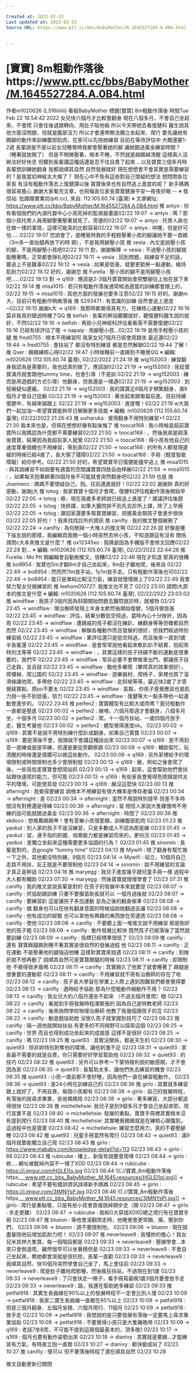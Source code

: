```yaml
---

Created at: 2022-02-23
Last updated at: 2022-02-23
Source URL: https://www.ptt.cc/bbs/BabyMother/M.1645527284.A.0B4.html


---
```


# [寶寶] 8m粗動作落後https://www.ptt.cc/bbs/BabyMother/M.1645527284.A.0B4.html


作者m1020626 (L316iiiiiii)
看板BabyMother
標題\[寶寶\] 8m粗動作落後
時間Tue Feb 22 18:54:42 2022
女兒快六個月才比較會翻身 現在八個多月，不會自己坐起來、不會爬 只會往後退跟轉向、用肚子貼地板 所以今天帶她去看復健科 醫生說其他方面沒問題，但就是腹部沒力 所以才會連帶無法獨立坐起來、爬行 要先讓她有踢腳的動作來訓練腹部肌肉，在家可以先陪她練習 目前在等待評估中 大概還要1-2週 長輩說是不是以前女兒睡覺時我都會壓著她的腳 讓她錯過黃金練習時間？ （睡著就放開了） 但是不稍微壓著，根本不睡，不然就是越踢越清醒 這樣兩人沒辦法好好休息 但聽到長輩講這種話還是忍不住自責了起來... 以及寶寶三個多月時長輩想訓練她翻身 我都說順其自然 自然發展就好 現在想想會不會其實是需要練習的？是我當初神經太大條了？ 現在心中不免有這些對自己懷疑的想法 想問問各位家長 有沒有粗動作落去上復健課以後 寶寶後來也有自然追上進度的呢？ 新手媽媽很容易擔心 謝謝大家看完文章，也祝福各位家長寶寶健康平安～夜夜好眠 -- ※ 發信站: 批踢踢實業坊(ptt.cc), 來自: 112.105.60.74 (臺灣) ※ 文章網址: <https://www.ptt.cc/bbs/BabyMother/M.1645527284.A.0B4.html>
推 antyo : 你有看個我們的內湖托嬰中心小孩死掉的監視器畫面02/22 19:07
→ antyo : 嗎？那個小孩托育人員用腳壓著壓著就死了，旁邊的02/22 19:07
→ antyo : 托育人員也在做一樣的事情，這樣可能真的比較容易02/22 19:07
→ antyo : 哄睡，但是好可怕……02/22 19:07
您誤會了，是睡覺時我的手輕輕壓著小孩的腳讓她不要一直踢（3m多一直抬腿再放下的時 期），不是我用腳壓小孩
推 vesia : 內文是說壓小孩的腳，不是用腳壓小孩吧02/22 19:11
對，謝謝解釋
→ vesia : 不過壓小孩的腳就能睡著嗎，正常都會掙扎吧02/22 19:11
→ vesia : 回到問題，純練習不足的話，要追上不是難事02/22 19:12
→ vesia : 如果是低張，就要更勤勞一點運動，維持肌耐力02/22 19:12
好的，謝謝您
推 Furella : 壓小孩的腳不是用腳壓小孩吧......02/22 19:13
對
→ q169 : 應該是2-3個月寶寶開始會把雙腳往上抬在放下來02/22 19:14
推 misa1015 : 若只有粗動作落後通常經過適當的訓練都會跟上的，02/22 19:15
→ misa1015 : 其他方面的發展也要多注意02/22 19:15
好的，謝謝m大，目前只有粗動作稍微落後
推 S293471 : 有意識的訓練 自然會追上進度~02/22 19:15
謝謝s大
→ q169 : 我那時都覺得真有力，在練核心運動02/22 19:16
莫非我真的錯過時機了QQ
推 befish : 長輩的幹話聽聽就好，聽復健科醫生說的就好，不然02/22 19:16
→ befish : 再掛小兒神經科評估看看需不需要復健02/22 19:16
已經有排評估了喔
→ napaip : 用腳壓小孩...02/22 19:19
是用手輕壓小孩的腿
推 fred0755 : 根本不用練習阿 我家女兒7個月已經會爬跟坐 最近還02/22 19:44
→ fred0755 : 會扶站了 都沒有特別練習 都是忽然解鎖02/22 19:44
了解！
推 Qxer : 踢踢練核心呀02/22 19:47
小時候睡前一直踢到不睡覺QQ ※ 編輯: m1020626 (112.105.60.74 臺灣), 02/22/2022 21:24:19
推 wig152003 : 練習翻身我認為是需要的，我也認真的做了。應該說02/22 21:19
→ wig152003 : 我從寶寶滿月就會跟他tummy time，也會引導（不是訓 02/22 21:19
→ wig152003 : 練而是用遊戲的方式引導）他翻身，但我還是一樣遇02/22 21:19
→ wig152003 : 到發展疑似遲緩。 02/22 21:19
→ wig152003 : 我的寶寶近8個月才頻繁翻身，滿9個月才會自己從躺 02/22 21:19
→ wig152003 : 著坐起來跟匍匐前進。目前持續復健中，有越來越跟上 02/22 21:19
→ wig152003 : 進度喔！02/22 21:19
w大我們一起加油～希望寶寶能夠早日解鎖更多技能 ※ 編輯: m1020626 (112.105.60.74 臺灣), 02/22/2022 21:26:43
推 suiharuka : 覺得翻身不用特別練習+1 02/22 21:30
我本來也是，但現在想想好像有點後悔了
推 toocat168 : 我小時候是超前寶寶所以我媽認為什麼都不需要練習02/22 21:50
→ toocat168 : ，然後我弟是超落後寶寶，結果因為我超前家人就覺 02/22 21:50
→ toocat168 : 得小孩有他自己的速度尊重個體也不用練習，等到真02/22 21:50
→ toocat168 : 的所有人都發現遲緩的時候已經4歲了，長大領了殘障02/22 21:50
→ toocat168 : 手冊（輕度智能障礙）給你參考。02/22 21:50
好的，希望寶寶早日復健能儘早追上
推 misa1015 : 與其說練習不如說要有適當的空間讓寶寶四肢自由伸展02/22 21:59
→ misa1015 : ，如果每天抱著綁著四個月後不可能就會突然翻身吧02/22 21:59
也是
推 Joannecc : 媽媽不要懷疑自己，抱。往前邁進就好！02/22 22:02
謝謝妳 真的好感動，謝謝j大
推 totog : 我家寶寶十個月才會爬，復健科評估粗動作落後開始早02/22 22:05
→ totog : 療，現在兩歲多老師說已經追上進度了！建議評估後趕 02/22 22:05
→ totog : 快排課，如果大醫院排不到先去診所上課，除了上早療02/22 22:05
→ totog : 課回家還要多幫寶寶練習，把握黃金期孩子會進步很快02/22 22:05
好的！！我來找找診所的資訊
推 canifly : 我的推文整個被刪了 02/22 22:24
→ canifly : 為何刪掉一大堆人的推文啊 02/22 22:26
囧 好像是樓下版友說的那樣，我編輯頁面開一個小時突然去哄小孩，不知道跟這有沒有 關係 請問c大本來推文是什麼？
推 ox12345xo : 我猜是因為手機版不會修文回應02/22 22:28
對... ※ 編輯: m1020626 (112.105.60.74 臺灣), 02/22/2022 22:44:28
推 Furella : Mo Ptt 開編輯會自動刪推文，很糟02/22 22:48
現在才知道 那真的很糟
推 bo8954 : 我寶也5m才翻8m才自己坐起來，9m肚子離地爬，後來自 02/22 22:49
→ bo8954 : 然而然11m放手站，1y1m放手走。只有粗動作落後也可02/22 22:49
→ bo8954 : 能只是單純比較沒力氣，練習就慢慢跟上了02/22 22:49
我會努力幫女兒做練習的
推 leehom010727: 我推文也不見了 02/22 23:00
請問l大原本的推文是什麼 ※ 編輯: m1020626 (112.105.60.74 臺灣), 02/22/2022 23:03:02
推 windflaw : 我孩子3個月因為斜頸開始問題去醫院就診時，就被物 02/22 23:45
→ windflaw : 理治療師發現上半身太軟然後開始復健，5個月做低張 02/22 23:45
→ windflaw : 評估，結果分數低空飛過，當時內心十分挫折，因為周 02/22 23:45
→ windflaw : 遭親戚的孩子都沒在練趴、練翻身等等但確都自然而然 02/22 23:45
→ windflaw : 解鎖各種動作而且發展的很好，但我們經過特別練習結 02/22 23:45
→ windflaw : 果評估還只是低空飛過，而且後來一直到1歲半長輩還 02/22 23:45
→ windflaw : 是會常常說他看起來軟趴趴不結實，抱起來特別沈等等 02/22 23:45
→ windflaw : ，其實這樣的孩子持續不斷的運動是很重要的，我們平 02/22 23:45
→ windflaw : 常非必要不會帶推車出門，都讓孩子自己走路，並且鼓 02/22 23:45
→ windflaw : 勵他多攀爬（攀爬真的效果很好），爬樓梯、爬公園的 02/22 23:45
→ windflaw : 遊樂器材、爬椅子，家裡也買了溜滑梯讓他爬，多帶他 02/22 23:45
→ windflaw : 走斜坡等等，最近快2歲了才感覺結實點，原po不要太 02/22 23:45
→ windflaw : 氣餒，你孩子感覺應該也是肌力弱一些不到低張，努力 02/22 23:45
→ windflaw : 復健等大一點多帶他一起運動會進步的。 02/22 23:45
推 peifen2 : 寶寶體型有比較大或肉嗎？我兒粗動作一直都是壓底 02/23 00:02
→ peifen2 : 線唷，六個月那週才會翻身，八個多月坐，十個多月 02/23 00:02
→ peifen2 : 爬，十一個月扶站，一歲四個月放手走，醫生考量他 02/23 00:02
→ peifen2 : 體型覺得進度ok。 02/23 00:02
→ q169 : 其實不是說不用特別練什麼趴或翻身，如果自己寶寶 02/23 00:07
→ q169 : 要是落後不會，我猜就不會講這種話出來 02/23 00:07
→ q169 : 是不用刻意一直練或是提早練，但還是要從旁觀察跟 02/23 00:09
→ q169 : 輔助幫忙，玩清醒的時候還是偶爾可以做這些動作。 02/23 00:09
→ q169 : 另外家裡給予的環境限制或時間限制也多少會限制發 02/23 00:13
→ q169 : 展，例如之後會爬了後，一些高低差寶寶會想爬站抓 02/23 00:13
→ q169 : 起來，這會幫助他們會扶站跟快速爬的能力，但可能 02/23 00:13
→ q169 : 有些家長會覺得危險跟提供太平的環境，可能使其發 02/23 00:13
→ q169 : 展沒這麼快 02/23 00:13
推 afternight : 我覺得要練習 說根本不用練習有很大機率是倖存者偏 02/23 00:34
→ afternight : 差 02/23 00:34
→ afternight : 當然不用說特別提早 但差不多時間沒有對應還是得練 02/23 00:36
→ afternight : 習 相信人家說大隻雞慢啼不用練的話可能就錯過黃金 02/23 00:36
→ afternight : 時間了 02/23 00:36
推 skdoco : 想推薦踢踢琴！會有音樂小孩很愛踢，訓練腹部肌肉 02/23 01:23
推 yaokut : 別人家的孩子不是沒練習，只是多數成人不認為那是練 02/23 01:45
→ yaokut : 習，連手指的抓握、咀嚼能力都是練習而來的，更何況 02/23 01:45
→ yaokut : 是獨立坐起來這種需要更多協調的行為？ 02/23 01:45
推 sinomin : 長輩是對的，去google "tummy time" 02/23 04:13
推 Mywifi : 除了翻身有幫忙推一下之外，其他都沒特別練，8個月 02/23 04:14
→ Mywifi : 站立，10個月自己走路不用扶，反正就是不要限制他 02/23 04:14
→ sinomin : 說不用練習的言論才真正是幹話 02/23 04:16
推 maryegg : 我兒子進度幾乎跟兒童手冊一樣 過程中大人都有輔助 02/23 07:30
→ maryegg : 然後寶寶就慢慢學會了 02/23 07:31
推 canifly : 我的推文是說長輩是對的 在孩子的發展中本來就要提 02/23 08:07
→ canifly : 供協助跟訓練 只要不要揠苗助長就可以 一個月過後就 02/23 08:07
→ canifly : 要練習趴 這是讓孩子多加運動 並為之後的翻身做準 02/23 08:08
→ canifly : 備 翻身也可以在他有翻身意圖的時候協助她翻過去讓 02/23 08:08
→ canifly : 他有成功的經驗 也可以拿他有興趣的東西放在旁邊誘 02/23 08:08
→ canifly : 使他 02/23 08:08
→ canifly : 不要聽上面一堆推文說不用練習 那是剛好他的孩子粗 02/23 08:09
→ canifly : 動作發展比較快 既然孩子已經落後了當然就要訓練 02/23 08:09
→ canifly : 指標已經標準很低了 02/23 08:09
推 canifly : 還有 寶寶踢腿踢到睡不著其實是很自然的發展過程 他 02/23 08:11
→ canifly : 正在運動 不是壓著他的腿強迫他睡 這樣對寶寶來說遇 02/23 08:11
→ canifly : 到挫折就不想再動了 說順其自然可是寶寶踢腿的時候 02/23 08:11
→ canifly : 卻限制他 不覺得很矛盾嗎 02/23 08:11
→ canifly : 其實踢久了他累了就會睡著了 踢腿是很重要的運動耶 02/23 08:11
→ canifly : 不用練習就不用有治療師的存在了啦 02/23 08:12
→ canifly : 孩子長大學習在學業上人際上遇到困難我們都會覺得要 02/23 08:13
→ canifly : 適時給予協助 那為什麼粗動作細動作不用？ 02/23 08:13
→ canifly : 我女兒大約八個月還坐不起來 （不過五個月會爬）眼 02/23 08:22
→ canifly : 看就到手冊發展時程滿緊張的 因為自己是特教老師 02/23 08:22
→ canifly : 後來詢問學校物理治療師 他教了我幾個跟孩子的互 02/23 08:22
→ canifly : 動遊戲協助她 沒很久孩子就掌握到技巧了 02/23 08:22
推 canifly : 隔一週他就開始扶站 有更多的不同視野可以探索這個 02/23 08:25
→ canifly : 世界 而且也得到成功坐起來的成就感 這樣不是很好 02/23 08:25
→ canifly : 嗎 02/23 08:25
推 quiet93 : 其實沒關係，都是天生的 02/23 08:30
→ quiet93 : 除非妳特別剝奪他的環境，讓他刺激不足 02/23 08:31
→ quiet93 : 家長最不需要的就是自責，你只需要好好學習幫助他 02/23 08:32
→ quiet93 : 的技巧 02/23 08:32
推 quiet93 : 另外可以參考一下蒙特梭利說的敏感期，才不會因為家 02/23 08:35
→ quiet93 : 長幫助太多，讓他們失去練習的機會 02/23 08:35
推 quiet93 : 小孩一歲前都不會好睡，因為他們一直在練習粗動作， 02/23 08:36
→ quiet93 : 是24小時在訓練自己的 02/23 08:36
推 girlo : 其實就多練習跟上就好了，不用自責，每個小孩都有 02/23 08:38
→ girlo : 自己的發展時程，有落後的就尋求專業，爸爸媽媽陪 02/23 08:38
→ girlo : 著多練習，大部分都追得很快 02/23 08:38
推 michellehsie: 我兒子是到9個多月才會自己坐起來耶，爬行其實不是 02/23 08:40
→ michellehsie: 發展的重點，寶寶手冊裡其實根本沒有提到爬行 02/23 08:40
推 michellehsie: 其實睡覺踢踢就是在練核心跟腹肌，這過程中也是寶寶 02/23 08:42
→ michellehsie: 練習怎麼用力，真的不要壓腳睡 02/23 08:42
推 quiet93 : 兒童手冊當然有爬行 02/23 08:42
→ quiet93 : 滿9個月就要能獨立自己爬 02/23 08:43
推 girlo : <https://www.mababy.com/knowledge-detail?id=113> 02/23 08:43
→ girlo : 66 02/23 08:43
推 rubicube : 樓上，新版有說要會爬唷 02/23 08:44
→ girlo : 欸…..網址被截掉內容不一樣了XDD 02/23 08:44
→ rubicube : <https://i.imgur.com/HGLEI1o.jpg> 02/23 08:44
![[.//寶寶_8m粗動作落後https___www.ptt.cc_bbs_BabyMother_M.1645.resources/HGLEI1ol.jpg]]
→ rubicube : 希望不要有錯誤資訊誤導新手媽媽 02/23 08:45
→ girlo : <https://i.imgur.com/3tMNYsP.jpg> 02/23 08:46
![[.//寶寶_8m粗動作落後https___www.ptt.cc_bbs_BabyMother_M.1645.resources/3tMNYsPl.jpg]]
→ girlo : 爬行是重點喔，只是有些小孩會直接跳掉開步走（開 02/23 08:47
→ girlo : 步走更難） 02/23 08:47
→ rubicube : 我和G大穿插XDXD總之爬行有在寶寶手冊 02/23 08:47
推 blueon : 等他會滾翻爬走時，他睡覺會更常踢、揍、壓到你們， 02/23 09:06
→ blueon : 請不要限制他。 02/23 09:06
→ blueon : 現在就盡量陪他玩增加肌耐力吧！ 02/23 09:07
推 neverleave9 : 我懂妳的擔心！我女兒米其林大隻寶，每一個階段都是 02/23 09:33
→ neverleave9 : 壓線學會…本來只會倒退爬，雖然很早可以坐著穩但是 02/23 09:33
→ neverleave9 : 不會自己坐起來，教她都會哭就是很抗拒，長輩一直勸 02/23 09:33
→ neverleave9 : 我順其自然，快10個月突然學會自己坐了，馬上會往前 02/23 09:33
→ neverleave9 : 爬是肚子離地爬那種，然後瘋狂扶站，不過現在到1歲 02/23 09:33
→ neverleave9 : 了只會扶走一陣子，看手冊寫最晚1歲3個月要會放手走 02/23 09:33
→ neverleave9 : 路，我還在幫助她多練習 02/23 09:33
推 petfat918 : 其實生長曲線在90%以上的發展時程不一定會比別人慢 02/23 10:09
→ petfat918 : 我家二寶生長曲線一直都在95%以上 02/23 10:09
→ petfat918 : 但是三個月翻身、五個月坐穩、六個月爬行、11個月 02/23 10:09
→ petfat918 : 放手走 02/23 10:09
→ petfat918 : 我想說的是只要發展有落後一定要馬上尋求專業協助 02/23 10:09
→ petfat918 : 不要覺得小孩只是大隻雞晚啼 02/23 10:09
→ q169 : 老話7坐8爬，不可能不提到這兩個最基本的，頂多晚1 02/23 10:17
→ q169 : 個月也要有動作姿勢出來 02/23 10:18
→ dianivy : 其實就是要踢...才能練習有力氣，有時直立抱一直蹬 02/23 10:27
→ dianivy : 都快變成站了 02/23 10:27
推 canifly : 慢可以 但不要落後時程了還在順其自然 02/23 10:28

推文自動更新已關閉

